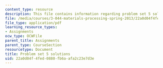 ```yaml
---
content_type: resource
description: This file contains information regarding problem set 5 solutions.
file: /media/courses/3-044-materials-processing-spring-2013/22a0d04f4fed0880fb6aafa2c23e7d3e_MIT3_044S13_pset5solns.pdf
file_type: application/pdf
learning_resource_types:
- Assignments
ocw_type: OCWFile
parent_title: Assignments
parent_type: CourseSection
resourcetype: Document
title: Problem set 5 solutions
uid: 22a0d04f-4fed-0880-fb6a-afa2c23e7d3e
---
```

